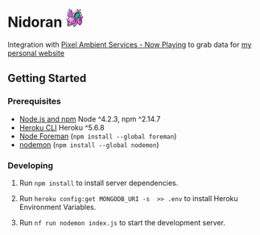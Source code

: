 # Nidoran ![Nidoran](cryptonym.png)

Integration with [Pixel Ambient Services - Now Playing](https://play.google.com/store/apps/details?id=com.google.intelligence.sense) to grab data for [my personal website](http://braxtondiggs.com)

## Getting Started

### Prerequisites

- [Node.js and npm](nodejs.org) Node ^4.2.3, npm ^2.14.7
- [Heroku CLI](https://devcenter.heroku.com/articles/getting-started-with-nodejs) Heroku ^5.6.8
- [Node Foreman](https://github.com/strongloop/node-foreman) (`npm install --global foreman`)
- [nodemon](https://nodemon.io/) (`npm install --global nodemon`)

### Developing

1. Run `npm install` to install server dependencies.

2. Run `heroku config:get MONGODB_URI -s  >> .env` to install Heroku Environment Variables.

3. Run `nf run nodemon index.js` to start the development server.
